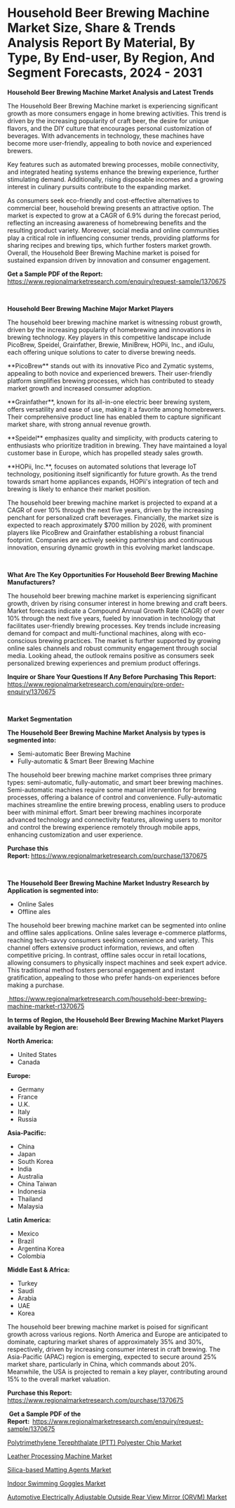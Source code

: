<p><h1>Household Beer Brewing Machine Market Size, Share & Trends Analysis Report By Material, By Type, By End-user, By Region, And Segment Forecasts, 2024 - 2031</h1></p><p><strong>Household Beer Brewing Machine Market Analysis and Latest Trends</strong></p>
<p><p>The Household Beer Brewing Machine market is experiencing significant growth as more consumers engage in home brewing activities. This trend is driven by the increasing popularity of craft beer, the desire for unique flavors, and the DIY culture that encourages personal customization of beverages. With advancements in technology, these machines have become more user-friendly, appealing to both novice and experienced brewers. </p><p>Key features such as automated brewing processes, mobile connectivity, and integrated heating systems enhance the brewing experience, further stimulating demand. Additionally, rising disposable incomes and a growing interest in culinary pursuits contribute to the expanding market. </p><p>As consumers seek eco-friendly and cost-effective alternatives to commercial beer, household brewing presents an attractive option. The market is expected to grow at a CAGR of 6.9% during the forecast period, reflecting an increasing awareness of homebrewing benefits and the resulting product variety. Moreover, social media and online communities play a critical role in influencing consumer trends, providing platforms for sharing recipes and brewing tips, which further fosters market growth. Overall, the Household Beer Brewing Machine market is poised for sustained expansion driven by innovation and consumer engagement.</p></p>
<p><strong>Get a Sample PDF of the Report:&nbsp;</strong> <a href="https://www.regionalmarketresearch.com/enquiry/request-sample/1370675">https://www.regionalmarketresearch.com/enquiry/request-sample/1370675</a></p>
<p>&nbsp;</p>
<p><strong>Household Beer Brewing Machine Major Market Players</strong></p>
<p><p>The household beer brewing machine market is witnessing robust growth, driven by the increasing popularity of homebrewing and innovations in brewing technology. Key players in this competitive landscape include PicoBrew, Speidel, Grainfather, Brewie, MiniBrew, HOPii, Inc., and iGulu, each offering unique solutions to cater to diverse brewing needs.</p><p>**PicoBrew** stands out with its innovative Pico and Zymatic systems, appealing to both novice and experienced brewers. Their user-friendly platform simplifies brewing processes, which has contributed to steady market growth and increased consumer adoption. </p><p>**Grainfather**, known for its all-in-one electric beer brewing system, offers versatility and ease of use, making it a favorite among homebrewers. Their comprehensive product line has enabled them to capture significant market share, with strong annual revenue growth.</p><p>**Speidel** emphasizes quality and simplicity, with products catering to enthusiasts who prioritize tradition in brewing. They have maintained a loyal customer base in Europe, which has propelled steady sales growth.</p><p>**HOPii, Inc.**, focuses on automated solutions that leverage IoT technology, positioning itself significantly for future growth. As the trend towards smart home appliances expands, HOPii's integration of tech and brewing is likely to enhance their market position.</p><p>The household beer brewing machine market is projected to expand at a CAGR of over 10% through the next five years, driven by the increasing penchant for personalized craft beverages. Financially, the market size is expected to reach approximately $700 million by 2026, with prominent players like PicoBrew and Grainfather establishing a robust financial footprint. Companies are actively seeking partnerships and continuous innovation, ensuring dynamic growth in this evolving market landscape.</p></p>
<p>&nbsp;</p>
<p><strong>What Are The Key Opportunities For Household Beer Brewing Machine Manufacturers?</strong></p>
<p><p>The household beer brewing machine market is experiencing significant growth, driven by rising consumer interest in home brewing and craft beers. Market forecasts indicate a Compound Annual Growth Rate (CAGR) of over 10% through the next five years, fueled by innovation in technology that facilitates user-friendly brewing processes. Key trends include increasing demand for compact and multi-functional machines, along with eco-conscious brewing practices. The market is further supported by growing online sales channels and robust community engagement through social media. Looking ahead, the outlook remains positive as consumers seek personalized brewing experiences and premium product offerings.</p></p>
<p><strong>Inquire or Share Your Questions If Any Before Purchasing This Report:</strong> <a href="https://www.regionalmarketresearch.com/enquiry/pre-order-enquiry/1370675">https://www.regionalmarketresearch.com/enquiry/pre-order-enquiry/1370675</a></p>
<p>&nbsp;</p>
<p><strong>Market Segmentation</strong></p>
<p><strong>The Household Beer Brewing Machine Market Analysis by types is segmented into:</strong></p>
<p><ul><li>Semi-automatic Beer Brewing Machine</li><li>Fully-automatic & Smart Beer Brewing Machine</li></ul></p>
<p><p>The household beer brewing machine market comprises three primary types: semi-automatic, fully-automatic, and smart beer brewing machines. Semi-automatic machines require some manual intervention for brewing processes, offering a balance of control and convenience. Fully-automatic machines streamline the entire brewing process, enabling users to produce beer with minimal effort. Smart beer brewing machines incorporate advanced technology and connectivity features, allowing users to monitor and control the brewing experience remotely through mobile apps, enhancing customization and user experience.</p></p>
<p><strong>Purchase this Report:&nbsp;</strong><a href="https://www.regionalmarketresearch.com/purchase/1370675">https://www.regionalmarketresearch.com/purchase/1370675</a></p>
<p>&nbsp;</p>
<p><strong>The Household Beer Brewing Machine Market Industry Research by Application is segmented into:</strong></p>
<p><ul><li>Online Sales</li><li>Offline ales</li></ul></p>
<p><p>The household beer brewing machine market can be segmented into online and offline sales applications. Online sales leverage e-commerce platforms, reaching tech-savvy consumers seeking convenience and variety. This channel offers extensive product information, reviews, and often competitive pricing. In contrast, offline sales occur in retail locations, allowing consumers to physically inspect machines and seek expert advice. This traditional method fosters personal engagement and instant gratification, appealing to those who prefer hands-on experiences before making a purchase.</p></p>
<p><a href="https://www.regionalmarketresearch.com/household-beer-brewing-machine-market-r1370675">&nbsp;https://www.regionalmarketresearch.com/household-beer-brewing-machine-market-r1370675</a></p>
<p><strong>In terms of Region, the Household Beer Brewing Machine Market Players available by Region are:</strong></p>
<p>
    <p> <strong> North America: </strong>
        <ul>
            <li>United States</li>
            <li>Canada</li>
        </ul>
        </p> 
    <p> <strong> Europe: </strong>
        <ul>
            <li>Germany</li>
            <li>France</li>
            <li>U.K.</li>
            <li>Italy</li>
            <li>Russia</li>
        </ul>
        </p> 
    <p> <strong> Asia-Pacific: </strong>
        <ul>
            <li>China</li>
            <li>Japan</li>
            <li>South Korea</li>
            <li>India</li>
            <li>Australia</li>
            <li>China Taiwan</li>
            <li>Indonesia</li>
            <li>Thailand</li>
            <li>Malaysia</li>
        </ul>
        </p> 
    <p> <strong> Latin America: </strong>
        <ul>
            <li>Mexico</li>
            <li>Brazil</li>
            <li>Argentina Korea</li>
            <li>Colombia</li>
        </ul>
        </p> 
    <p> <strong> Middle East & Africa: </strong>
        <ul>
            <li>Turkey</li>
            <li>Saudi</li>
            <li>Arabia</li>
            <li>UAE</li>
            <li>Korea</li>
        </ul>
    </p>
    </p>
<p><p>The household beer brewing machine market is poised for significant growth across various regions. North America and Europe are anticipated to dominate, capturing market shares of approximately 35% and 30%, respectively, driven by increasing consumer interest in craft brewing. The Asia-Pacific (APAC) region is emerging, expected to secure around 25% market share, particularly in China, which commands about 20%. Meanwhile, the USA is projected to remain a key player, contributing around 15% to the overall market valuation.</p></p>
<p><strong>Purchase this Report: </strong><a href="https://www.regionalmarketresearch.com/purchase/1370675">https://www.regionalmarketresearch.com/purchase/1370675</a></p>
<p>&nbsp;<strong>Get a Sample PDF of the Report:&nbsp;&nbsp;</strong><a href="https://www.regionalmarketresearch.com/enquiry/request-sample/1370675">https://www.regionalmarketresearch.com/enquiry/request-sample/1370675</a></p>
<p><strong></strong></p>
<p><p><a href="https://issuu.com/reportprime-2/docs/polytrimethylene-terephthalate-ptt-_6e99875e920212">Polytrimethylene Terephthalate (PTT) Polyester Chip Market</a></p><p><a href="https://www.linkedin.com/pulse/leather-processing-machine-industry-sector-market-dynamics-lxmcc">Leather Processing Machine Market</a></p><p><a href="https://github.com/Rekhakhatun65/Market-Research-Report-List-1/blob/main/silica-based-matting-agents-market.md">Silica-based Matting Agents Market</a></p><p><a href="https://www.linkedin.com/pulse/indoor-swimming-goggles-market-trends-detailed-study-aip9c">Indoor Swimming Goggles Market</a></p><p><a href="https://github.com/HeatherFernandez476/Market-Research-Report-List-1/blob/main/automotive-electrically-adjustable-outside-rear-view-mirror-orvm-market.md">Automotive Electrically Adjustable Outside Rear View Mirror (ORVM) Market</a></p></p>